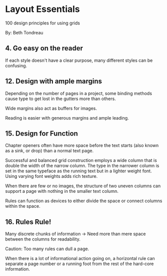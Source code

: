 # Layout Essentials

100 design principles for using grids

By: Beth Tondreau

## 4. Go easy on the reader

If each style doesn't have a clear purpose, many different styles can be confusing.

## 12. Design with ample margins

Depending on the number of pages in a project, some binding methods cause type to get lost in the gutters more than others.

Wide margins also act as buffers for images.

Reading is easier with generous margins and ample leading.

## 15. Design for Function

Chapter openers often have more space before the text starts (also known as a sink, or drop) than a normal text page.

Successful and balanced grid construction employs a wide column that is double the width of the narrow column. The type in the narrower column is set in the same typeface as the running text but in a lighter weight font. Using varying font weights adds rich texture.

When there are few or no images, the structure of two uneven columns can support a page with nothing in the smaller text column.

Rules can function as devices to either divide the space or connect columns within the space.

## 16. Rules Rule!

Many discrete chunks of information -> Need more than mere space between the columns for readability.

Caution: Too many rules can dull a page.

When there is a lot of informational action going on, a horizontal rule can separate a page number or a running foot from the rest of the hard-core information.